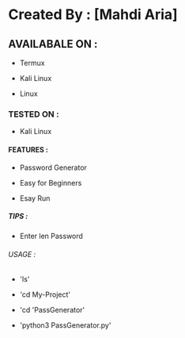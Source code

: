 # Created By : [Mahdi Aria]


## AVAILABALE ON :


* Termux

* Kali Linux

* Linux


### TESTED ON :


* Kali Linux


#### FEATURES :


* Password Generator

* Easy for Beginners

* Esay Run

##### TIPS :


* Enter len Password


###### USAGE :


* 'ls'

* 'cd My-Project'

* 'cd 'PassGenerator'

* 'python3 PassGenerator.py'
